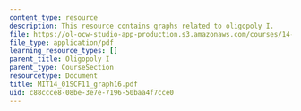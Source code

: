 ```yaml
---
content_type: resource
description: This resource contains graphs related to oligopoly I.
file: https://ol-ocw-studio-app-production.s3.amazonaws.com/courses/14-01sc-principles-of-microeconomics-fall-2011/c88ccce808be3e7e719650baa4f7cce0_MIT14_01SCF11_graph16.pdf
file_type: application/pdf
learning_resource_types: []
parent_title: Oligopoly I
parent_type: CourseSection
resourcetype: Document
title: MIT14_01SCF11_graph16.pdf
uid: c88ccce8-08be-3e7e-7196-50baa4f7cce0
---
```

